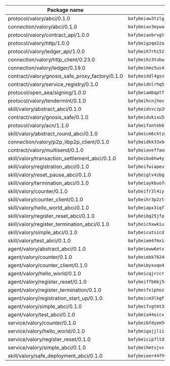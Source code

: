 | Package name                                                  | Package hash                                                  |
| ------------------------------------------------------------- | ------------------------------------------------------------- |
| protocol/valory/abci/0.1.0                                    | `bafybeiaw3tzlg3rkvnn5fcufblktmfwngmxugn4yo7pyjp76zz6aqtqcay` |
| connection/valory/abci/0.1.0                                  | `bafybeiav3mywaeik35huowg6vjekllqiaeorxlc6eesc6aftlb7msh6mdu` |
| protocol/valory/contract_api/1.0.0                            | `bafybeiaxbrvgtbdrh4lslskuxyp4awyr4whcx3nqq5yrr6vimzsxg5dy64` |
| protocol/valory/http/1.0.0                                    | `bafybeigzqo2zaakcjtzzsm6dh4x73v72xg6ctk6muyp5uq5ueb7y34fbxy` |
| protocol/valory/ledger_api/1.0.0                              | `bafybeih7rhi5zvfvwakx5ifgxsz2cfipeecsh7bm3gnudjxtvhrygpcftq` |
| connection/valory/http_client/0.23.0                          | `bafybeihz3tubwado7j3wlivndzzuj3c6fdsp4ra5r3nqixn3ufawzo3wii` |
| connection/valory/ledger/0.19.0                               | `bafybeihmz5us4ntmzvgikpkx4tththrl7zvou4uiebvletdeliidiuhi6m` |
| contract/valory/gnosis_safe_proxy_factory/0.1.0               | `bafybeiddl4gsnngdztzmgvxka72horqcyh6pgdkb6jz3w6ephf2wx6kjie` |
| contract/valory/service_registry/0.1.0                        | `bafybeidnlrhq5tphu2bao4uslpku77qpbkyuifm2ov2w6gl36heee4ivuq` |
| protocol/open_aea/signing/1.0.0                               | `bafybeiambqptflge33eemdhis2whik67hjplfnqwieoa6wblzlaf7vuo44` |
| protocol/valory/tendermint/0.1.0                              | `bafybeihcnjhovvyyfbkuw5sjyfx2lfd4soeocfqzxz54g67333m6nk5gxq` |
| skill/valory/abstract_abci/0.1.0                              | `bafybeidsvczp2wdu63eic7ytv2tdioscr2flaqfys755j5775xqotxqd54` |
| contract/valory/gnosis_safe/0.1.0                             | `bafybeidukixu5dpmm6pi3bp7l3ukjzkjlpsuzjjizdrvzsgs4mn6q7gmq4` |
| protocol/valory/acn/1.1.0                                     | `bafybeifontek6tvaecatoauiule3j3id6xoktpjubvuqi3h2jkzqg7zh7a` |
| skill/valory/abstract_round_abci/0.1.0                        | `bafybeicm6cktzmto5w4l2cubfoyts7rciotiqg73b67mb6n4wjkqio2plm` |
| connection/valory/p2p_libp2p_client/0.1.0                     | `bafybeidkk33xbga54szmitk6uwsi3ef56hbbdbuasltqtiyki34hgfpnxa` |
| contract/valory/multisend/0.1.0                               | `bafybeiaveffaomsnmsc5hx62o77u7ilma6eipox7m5lrwa56737ektva3i` |
| skill/valory/transaction_settlement_abci/0.1.0                | `bafybeibu6hw4ylcsqncmqsj66hymhsqz4h36mpfkir5t5aywdn7ffd7b5q` |
| skill/valory/registration_abci/0.1.0                          | `bafybeifwiapeuvxwoq6gob63jbsqb35ujogy6dezvhomnm4ufnyfamjqs4` |
| skill/valory/reset_pause_abci/0.1.0                           | `bafybeiglv4zbgpeplzmzqvix22j5hk23fbg5stysa2nrjc6qq3ydwn5xje` |
| skill/valory/termination_abci/0.1.0                           | `bafybeiaykbuofm233hf75dqhyq7znwtukijr2i5tgq5ryzpnu37jn7rzbe` |
| skill/valory/counter/0.1.0                                    | `bafybeifr3l4iyvqrchakm2g4schotbbuh5efghro6jm7iearsdkkicjioy` |
| skill/valory/counter_client/0.1.0                             | `bafybeihr3p2ztqpbgzuo4xi7gwq4hjcc3khibirritnxkajaugshlzxjke` |
| skill/valory/hello_world_abci/0.1.0                           | `bafybeiapx3iqflmjh6nbspwktpt5pm2rq5jghq3ta4dpmxip2e4xljf4vm` |
| skill/valory/register_reset_abci/0.1.0                        | `bafybeibg25jfpcqp27uwoe2zu4qplj52xkajm5d5slp4mzha46bhsrdgde` |
| skill/valory/register_termination_abci/0.1.0                  | `bafybeichxwkiutsnwtuxq5o6rrq3wvmy6moazq3ij2xs5xscxeyessdp2i` |
| skill/valory/simple_abci/0.1.0                                | `bafybeicutsicdlsbrrqylub4uhdu3ppu7xmdkujoujefczdhb2jg6afqzq` |
| skill/valory/test_abci/0.1.0                                  | `bafybeiem47mxigt2nq6pwwc7mky564sljdvenwsygkveuw4seknwluypu4` |
| agent/valory/abstract_abci/0.1.0                              | `bafybeieww6etv27hv7jp5jphkf57qogsbaszts3l7yxs2lks6jsjju64mi` |
| agent/valory/counter/0.1.0                                    | `bafybeiebk7624gk4uh43mnaktxidkqzzcywsb3bh2xgxihqarjhj5h24wy` |
| agent/valory/counter_client/0.1.0                             | `bafybeibyxuqo4itomksd6wvr3loblr2ba4jxa4x3wvtgr3rofpl5xueaaa` |
| agent/valory/hello_world/0.1.0                                | `bafybeicqjrccrjnhzgjifsfyv5quja5xfnzvnovuyfal35rhphgu4l6oqy` |
| agent/valory/register_reset/0.1.0                             | `bafybeiffb6bj56lkm7ddgi24zwsytpnvtuyhnjx7vp224phb4u2ijkq6ii` |
| agent/valory/register_termination/0.1.0                       | `bafybeifxiphozssmugwwizacis7lly264jrkmtyhz6tkchl6luslrkqhky` |
| agent/valory/registration_start_up/0.1.0                      | `bafybeicm3lkgf2xpyb3r6sazmctu2bviz3kivmstm2k6hudu3i3s3zhnxq` |
| agent/valory/simple_abci/0.1.0                                | `bafybeifvgtmt3exg34eeryrvc77qx46fcff5aytpzif7fxh47pwrbfmvkm` |
| agent/valory/test_abci/0.1.0                                  | `bafybeia44oicxftjc5alfju6vzicjbbcnd4ucjxnm33fz7ncmkrso6e6vy` |
| service/valory/counter/0.1.0                                  | `bafybeibfdyem5w3kcjdljsilvjxwrbmyo2igafx3zg6i3vteh5donsm434` |
| service/valory/hello_world/0.1.0                              | `bafybeigajjliiarrvb7buvr7nv2wl4ixb7yxdqhmqlu6nhukx256uyqqb4` |
| service/valory/register_reset/0.1.0                           | `bafybeicip7ltd3fcnlvphb4gd4dtmyxwwakhnmedd6h53i5z3hisnt2ez4` |
| service/valory/simple_abci/0.1.0                              | `bafybeihmtvjvvz3s4zjcayjxrvhxjhtu4ry3yyviq5xm2idid5nenczhya` |
| skill/valory/safe_deployment_abci/0.1.0                       | `bafybeieer44fhwqw3ayq5iggpkowvml74mk32skjpshagfvo5jymos5iti` |
